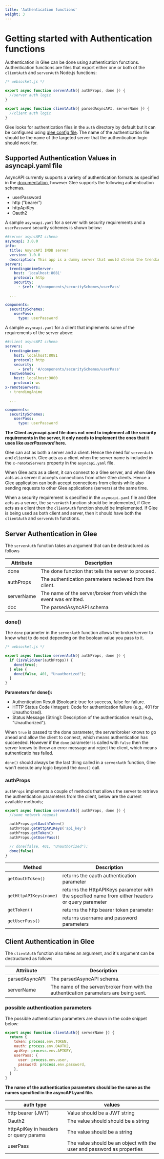 ```yaml
---
title: 'Authentication functions'
weight: 3
---
```


# Getting started with Authentication functions

Authentication in Glee can be done using authentication functions. Authentication functions are files that export either one or both of the `clientAuth` and `serverAuth` Node.js functions:

```js
/* websocket.js */

export async function serverAuth({ authProps, done }) {
  //server auth logic
}

export async function clientAuth({ parsedAsyncAPI, serverName }) {
  //client auth logic
}
```

Glee looks for authentication files in the `auth` directory by default but it can be configured using [glee config file](../config-file.md).
The name of the authentication file should be the name of the targeted server that the authentication logic should work for.

## Supported Authentication Values in asyncapi.yaml file

AsyncAPI currently supports a variety of authentication formats as specified in the [documentation](https://www.asyncapi.com/docs/reference/specification/v3.0.0-next-major-spec.15#securitySchemeObject), however Glee supports the following authentication schemas.

- userPassword
- http ("bearer")
- httpApiKey
- Oauth2

A sample `asyncapi.yaml` for a server with security requirements and a `userPassword` security schemes is shown below:

```yaml
##server asyncAPI schema
asyncapi: 3.0.0
info:
  title: AsyncAPI IMDB server
  version: 1.0.0
  description: This app is a dummy server that would stream the trending/upcoming anime.
servers:
  trendingAnimeServer:
    host: 'localhost:8081'
    protocol: http
    security:
      - $ref: '#/components/securitySchemes/userPass'

  ...

components:
  securitySchemes:
    userPass:
      type: userPassword

```

A sample `asyncapi.yaml` for a client that implements some of the requirements of the server above:

```yaml
##client asyncAPI schema
servers:
  trendingAnime:
    host: localhost:8081
    protocol: http
    security:
      - $ref: '#/components/securitySchemes/userPass'
  testwebhook:
    host: localhost:9000
    protocol: ws
x-remoteServers:
  - trendingAnime

  ...

components:
  securitySchemes:
    userPass:
      type: userPassword

```

**The Client asyncapi.yaml file does not need to implement all the security requirements in the server, it only needs to implement the ones that it uses like *userPassword* here.**


Glee can act as both a server and a client. Hence the need for `serverAuth` and `clientAuth`. Glee acts as a client when the server name is included in the `x-remoteServers` property in the `asyncapi.yaml` file.

When Glee acts as a client, it can connect to a Glee server, and when Glee acts as a server it accepts connections from other Glee clients. Hence a Glee application can both accept connections from clients while also sending requests to other Glee applications (servers) at the same time.

When a security requirement is specified in the `asyncapi.yaml` file and Glee acts as a server, the `serverAuth` function should be implemented, if Glee acts as a client then the `clientAuth` function should be implemented. If Glee is being used as both client and server, then it should have both the `clientAuth` and `serverAuth` functions.

## Server Authentication in Glee

The `serverAuth` function takes an argument that can be destructured as follows

| Attribute  | Description                                                     |
| ---------- | --------------------------------------------------------------- |
| done       | The done function that tells the server to proceed.             |
| authProps  | The authentication parameters recieved from the client.         |
| serverName | The name of the server/broker from which the event was emitted. |
| doc        | The parsedAsyncAPI schema                                       |

### done()

The `done` parameter in the `serverAuth` function allows the broker/server to know what to do next depending on the boolean value you pass to it.

```js
/* websocket.js */

export async function serverAuth({ authProps, done }) {
  if (isValidUser(authProps)) {
    done(true);
  } else {
    done(false, 401, "Unauthorized");
  }
}
```
**Parameters for done():**

- Authentication Result (Boolean): true for success, false for failure.
- HTTP Status Code (Integer): Code for authentication failure (e.g., 401 for Unauthorized).
- Status Message (String): Description of the authentication result (e.g., "Unauthorized").

When `true` is passed to the done parameter, the server/broker knows to go ahead and allow the client to connect, which means authentication has succeeded. However if the `done` parameter is called with `false` then the server knows to throw an error message and reject the client, which means authenticatio has failed.

`done()` should always be the last thing called in a `serverAuth` function, Glee won't execute any logic beyond the `done()` call.

### authProps

`authProps` implements a couple of methods that allows the server to retrieve the authentication parameters from the client, below are the current available methods;

```js
export async function serverAuth({ authProps, done }) {
  //some network request

  authProps.getOauthToken()
  authProps.getHttpAPIKeys('api_key')
  authProps.getToken()
  authProps.getUserPass()

  // done(false, 401, "Unauthorized");
  done(false)
}
```

| Method                 | Description                                                                                      |
| ---------------------- | ------------------------------------------------------------------------------------------------ |
| `getOauthToken()`      | returns the oauth authentication parameter                                                       |
| `getHttpAPIKeys(name)` | returns the HttpAPIKeys parameter with the specified name from either headers or query parameter |
| `getToken()`           | returns the http bearer token parameter                                                          |
| `getUserPass()`        | returns username and password parameters                                                         |

## Client Authentication in Glee

The `clientAuth` function also takes an argument, and it's argument can be destructured as follows

| Attribute      | Description                                                                           |
| -------------- | ------------------------------------------------------------------------------------- |
| parsedAsyncAPI | The parsedAsyncAPI schema.                                                            |
| serverName     | The name of the server/broker from with the authentication parameters are being sent. |

### possible authentication parameters

The possible authentication parameters are shown in the code snippet below:

```js
export async function clientAuth({ serverName }) {
  return {
    token: process.env.TOKEN,
    oauth: process.env.OAUTH2,
    apiKey: process.env.APIKEY,
    userPass: {
      user: process.env.user,
      password: process.env.password,
    },
  }
}
```

**The name of the authentication parameters should be the same as the names specified in the asyncAPI.yaml file.**

| auth type                             | values                                                                 |
| ------------------------------------- | ---------------------------------------------------------------------- |
| http bearer (JWT)                     | Value should be a JWT string                                           |
| Oauth2                                | The value should should be a string                                    |
| httpApiKey in headers or query params | The value should be a string                                           |
| userPass                              | The value should be an object with the user and password as properties |
